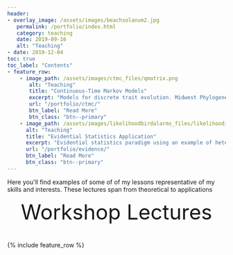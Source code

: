 ```yaml
---
header:
- overlay_image: /assets/images/beachsolanum2.jpg
   permalink: /portfolio/index.html
   category: teaching
   date: 2019-09-16
   alt: "Teaching"
- date: 2019-12-04
toc: true
toc_label: "Contents"
- feature_row:
    - image_path: /assets/images/ctmc_files/qmatrix.png
       alt: "Teaching"
       title: "Continuous-Time Markov Models"
       excerpt: "Models for discrete trait evolution. Midwest Phylogenetics Workshop Lecture 2019"
       url: "/portfolio/ctmc/"
       btn_label: "Read More"
       btn_class: "btn--primary"
    - image_path: /assets/images/likelihoodbirdalarms_files/likelihoodintervals-1.png
      alt: "Teaching"
      title: "Evidential Statistics Application"
      excerpt: "Evidential statistics paradigm using an example of heterospecific bird alam calls"
      url: "/portfolio/evidence/"
      btn_label: "Read More"
      btn_class: "btn--primary"
---
```


Here you'll find examples of some of of my lessons representative of my skills and interests. These lectures span from theoretical to applications


<div style="margin-bottom:1cm" align="center"><font size="18">Workshop Lectures</font></div>

{% include feature_row %}
